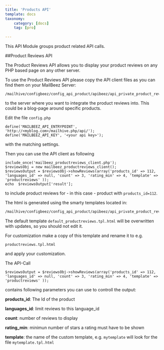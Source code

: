 ```yaml
---
title: 'Products API'
template: docs
taxonomy:
    category: [docs]
    tag: [pro]
    
---
```

This API Module groups product related API calls.


##Product Reviews API

The Product Reviews API allows you to display your product reviews on any PHP based page on any other server.

To use the Product Reviews API please copy the API client files as you can find them on your MailBeez Server:

```
/mailhive/configbeez/config_api_product/apibeez/api_private_product_reviews/_client
```


to the server where you want to integrate the product reviews into. This could be a blog-page around specific products.

Edit the file `config.php`

```
define('MAILBEEZ_API_ENTRYPOINT', 'http://<myblog.com>/mailhive.php/api/');
define('MAILBEEZ_API_KEY', '<your api key>');
```

with the matching settings.

Then you can use the API client as following
```
include_once('mailbeez_productreviews_client.php');
$reviewsObj = new mailbeez_productreviews_client();
$reviewsOutput = $reviewsObj->showReviews(array('products_id' => 112, 'languages_id' => null, 'count' => 3, 'rating_min' => 4, 'template' => 'productreviews' ));
echo  $reviewsOutput['result'];
```
to include product reviews for - in this case - product with `products_id=112`.




The html is generated using the smarty templates located in:
```bash
/mailhive/configbeez/config_api_product/apibeez/api_private_product_reviews/templates/
```
 

The default template `default_productreviews.tpl.html` will be overwritten with updates, so you should not edit it.

For customization make a copy of this template and rename it to e.g.

`productreviews.tpl.html`

and apply your customization.

The API-Call
```
$reviewsOutput = $reviewsObj->showReviews(array('products_id' => 112, 'languages_id' => null, 'count' => 3, 'rating_min' => 4, 'template' => 'productreviews' ));
```
contains following parameters you can use to controll the output:

**products_id**: The Id of the product

**languages_id**: limit reviews to this language_id

**count**: number of reviews to display

**rating_min**: minimun number of stars a rating must have to be shown

**template**: the name of the custom template, e.g. `mytemplate` will look for the file `mytemplate.tpl.html`

